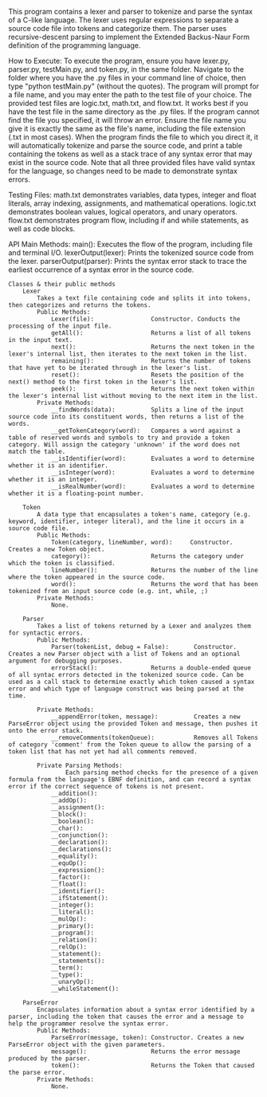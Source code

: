 This program contains a lexer and parser to tokenize and parse the syntax of a C-like language.
The lexer uses regular expressions to separate a source code file into tokens and categorize them.
The parser uses recursive-descent parsing to implement the Extended Backus-Naur Form definition of the programming language.

How to Execute:
    To execute the program, ensure you have lexer.py, parser.py, testMain.py, and token.py, in the same folder.
    Navigate to the folder where you have the .py files in your command line of choice, then type "python testMain.py" (without the quotes).
    The program will prompt for a file name, and you may enter the path to the test file of your choice. The provided test files are logic.txt, math.txt, and flow.txt. It works best if you have the test file in the same directory as the .py files.
        If the program cannot find the file you specified, it will throw an error. Ensure the file name you give it is exactly the same as the file's name, including the file extension (.txt in most cases).
    When the program finds the file to which you direct it, it will automatically tokenize and parse the source code, and print a table containing the tokens as well as a stack trace of any syntax error that may exist in the source code.
        Note that all three provided files have valid syntax for the language, so changes need to be made to demonstrate syntax errors.

Testing Files:
    math.txt demonstrates variables, data types, integer and float literals, array indexing, assignments, and mathematical operations.
    logic.txt demonstrates boolean values, logical operators, and unary operators.
    flow.txt demonstrates program flow, including if and while statements, as well as code blocks.

API
        Main Methods:
            main():                         Executes the flow of the program, including file and terminal I/O.
            lexerOutput(lexer):             Prints the tokenized source code from the lexer.
            parserOutput(parser):           Prints the syntax error stack to trace the earliest occurrence of a syntax error in the source code.

    Classes & their public methods
        Lexer
            Takes a text file containing code and splits it into tokens, then categorizes and returns the tokens.
            Public Methods:
                Lexer(file):                Constructor. Conducts the processing of the input file.
                getAll():                   Returns a list of all tokens in the input text.
                next():                     Returns the next token in the lexer's internal list, then iterates to the next token in the list.
                remaining():                Returns the number of tokens that have yet to be iterated through in the lexer's list.
                reset():                    Resets the position of the next() method to the first token in the lexer's list.
                peek():                     Returns the next token within the lexer's internal list without moving to the next item in the list.
            Private Methods:
                __findWords(data):          Splits a line of the input source code into its constituent words, then returns a list of the words.
                __getTokenCategory(word):   Compares a word against a table of reserved words and symbols to try and provide a token category. Will assign the category 'unknown' if the word does not match the table.
                __isIdentifier(word):       Evaluates a word to determine whether it is an identifier.
                __isInteger(word):          Evaluates a word to determine whether it is an integer.
                __isRealNumber(word):       Evaluates a word to determine whether it is a floating-point number.

        Token
            A data type that encapsulates a token's name, category (e.g. keyword, identifier, integer literal), and the line it occurs in a source code file.
            Public Methods:
                Token(category, lineNumber, word):     Constructor. Creates a new Token object.
                category():                 Returns the category under which the token is classified.
                lineNumber():               Returns the number of the line where the token appeared in the source code.
                word():                     Returns the word that has been tokenized from an input source code (e.g. int, while, ;)
            Private Methods:
                None.

        Parser
            Takes a list of tokens returned by a Lexer and analyzes them for syntactic errors.
            Public Methods:
                Parser(tokenList, debug = False):       Constructor. Creates a new Parser object with a list of Tokens and an optional argument for debugging purposes.
                errorStack():               Returns a double-ended queue of all syntac errors detected in the tokenized source code. Can be used as a call stack to determine exactly which token caused a syntax error and which type of language construct was being parsed at the time.

            Private Methods:
                __appendError(token, message):          Creates a new ParseError object using the provided Token and message, then pushes it onto the error stack.
                __removeComments(tokenQueue):           Removes all Tokens of category 'comment' from the Token queue to allow the parsing of a token list that has not yet had all comments removed.
            
            Private Parsing Methods:
                    Each parsing method checks for the presence of a given formula from the language's EBNF definition, and can record a syntax error if the correct sequence of tokens is not present.
                __addition():
                __addOp():                  
                __assignment():
                __block():
                __boolean():
                __char():
                __conjunction():
                __declaration():
                __declarations():
                __equality():
                __equOp():
                __expression():
                __factor():
                __float():
                __identifier():
                __ifStatement():
                __integer():
                __literal():
                __mulOp():
                __primary():
                __program():
                __relation():
                __relOp():
                __statement():
                __statements():
                __term():
                __type():
                __unaryOp():
                __whileStatement():

        ParseError
            Encapsulates information about a syntax error identified by a parser, including the token that causes the error and a message to help the programmer resolve the syntax error.
            Public Methods:
                ParseError(message, token): Constructor. Creates a new ParseError object with the given parameters.
                message():                  Returns the error message produced by the parser.
                token():                    Returns the Token that caused the parse error.
            Private Methods:
                None.
